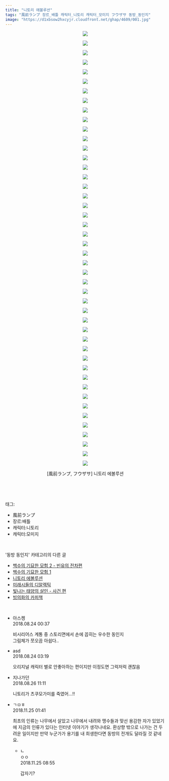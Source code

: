 ```yaml
---
title: "니토리 에볼루션"
tags: "風前ランプ 장르_배틀 캐릭터_니토리 캐릭터_모미지 フウザサ 동방_동인지"
image: "https://d1xbsow2hxcyjr.cloudfront.net/ghap/4609/001.jpg"
---
```

<div class="article">
<p style="text-align: center; clear: none; float: none;"><img src="{{ site.imgserver10 }}/ghap/4609/001.jpg"/></p>
<p style="text-align: center; clear: none; float: none;"><img src="{{ site.imgserver10 }}/ghap/4609/002.jpg"/></p>
<p style="text-align: center; clear: none; float: none;"><img src="{{ site.imgserver10 }}/ghap/4609/003.jpg"/></p>
<p style="text-align: center; clear: none; float: none;"><img src="{{ site.imgserver10 }}/ghap/4609/004.jpg"/></p>
<p style="text-align: center; clear: none; float: none;"><img src="{{ site.imgserver10 }}/ghap/4609/005.jpg"/></p>
<p style="text-align: center; clear: none; float: none;"><img src="{{ site.imgserver10 }}/ghap/4609/006.jpg"/></p>
<p style="text-align: center; clear: none; float: none;"><img src="{{ site.imgserver10 }}/ghap/4609/007.jpg"/></p>
<p style="text-align: center; clear: none; float: none;"><img src="{{ site.imgserver10 }}/ghap/4609/008.jpg"/></p>
<p style="text-align: center; clear: none; float: none;"><img src="{{ site.imgserver10 }}/ghap/4609/009.jpg"/></p>
<p style="text-align: center; clear: none; float: none;"><img src="{{ site.imgserver10 }}/ghap/4609/010.jpg"/></p>
<p style="text-align: center; clear: none; float: none;"><img src="{{ site.imgserver10 }}/ghap/4609/011.jpg"/></p>
<p style="text-align: center; clear: none; float: none;"><img src="{{ site.imgserver10 }}/ghap/4609/012.jpg"/></p>
<p style="text-align: center; clear: none; float: none;"><img src="{{ site.imgserver10 }}/ghap/4609/013.jpg"/></p>
<p style="text-align: center; clear: none; float: none;"><img src="{{ site.imgserver10 }}/ghap/4609/014.jpg"/></p>
<p style="text-align: center; clear: none; float: none;"><img src="{{ site.imgserver10 }}/ghap/4609/015.jpg"/></p>
<p style="text-align: center; clear: none; float: none;"><img src="{{ site.imgserver10 }}/ghap/4609/016.jpg"/></p>
<p style="text-align: center; clear: none; float: none;"><img src="{{ site.imgserver10 }}/ghap/4609/017.jpg"/></p>
<p style="text-align: center; clear: none; float: none;"><img src="{{ site.imgserver10 }}/ghap/4609/018.jpg"/></p>
<p style="text-align: center; clear: none; float: none;"><img src="{{ site.imgserver10 }}/ghap/4609/019.jpg"/></p>
<p style="text-align: center; clear: none; float: none;"><img src="{{ site.imgserver10 }}/ghap/4609/020.jpg"/></p>
<p style="text-align: center; clear: none; float: none;"><img src="{{ site.imgserver10 }}/ghap/4609/021.jpg"/></p>
<p style="text-align: center; clear: none; float: none;"><img src="{{ site.imgserver10 }}/ghap/4609/022.jpg"/></p>
<p style="text-align: center; clear: none; float: none;"><img src="{{ site.imgserver10 }}/ghap/4609/023.jpg"/></p>
<p style="text-align: center; clear: none; float: none;"><img src="{{ site.imgserver10 }}/ghap/4609/024.jpg"/></p>
<p style="text-align: center; clear: none; float: none;"><img src="{{ site.imgserver10 }}/ghap/4609/025.jpg"/></p>
<p style="text-align: center; clear: none; float: none;"><img src="{{ site.imgserver10 }}/ghap/4609/026.jpg"/></p>
<p style="text-align: center; clear: none; float: none;"><img src="{{ site.imgserver10 }}/ghap/4609/027.jpg"/></p>
<p style="text-align: center; clear: none; float: none;"><img src="{{ site.imgserver10 }}/ghap/4609/028.jpg"/></p>
<p style="text-align: center; clear: none; float: none;"><img src="{{ site.imgserver10 }}/ghap/4609/029.jpg"/></p>
<p style="text-align: center; clear: none; float: none;"><img src="{{ site.imgserver10 }}/ghap/4609/030.jpg"/></p>
<p style="text-align: center; clear: none; float: none;"><img src="{{ site.imgserver10 }}/ghap/4609/031.jpg"/></p>
<p style="text-align: center; clear: none; float: none;"><img src="{{ site.imgserver10 }}/ghap/4609/032.jpg"/></p>
<p style="text-align: center; clear: none; float: none;"><img src="{{ site.imgserver10 }}/ghap/4609/033.jpg"/></p>
<p style="text-align: center; clear: none; float: none;"><img src="{{ site.imgserver10 }}/ghap/4609/034.jpg"/></p>
<p style="text-align: center; clear: none; float: none;"><img src="{{ site.imgserver10 }}/ghap/4609/035.jpg"/></p>
<p style="text-align: center; clear: none; float: none;"><img src="{{ site.imgserver10 }}/ghap/4609/036.jpg"/></p>
<p style="text-align: center; clear: none; float: none;"><img src="{{ site.imgserver10 }}/ghap/4609/037.jpg"/></p>
<p style="text-align: center; clear: none; float: none;"><img src="{{ site.imgserver10 }}/ghap/4609/038.jpg"/></p>
<p style="text-align: center; clear: none; float: none;"><img src="{{ site.imgserver10 }}/ghap/4609/039.jpg"/></p>
<p style="text-align: center; clear: none; float: none;"><img src="{{ site.imgserver10 }}/ghap/4609/040.jpg"/></p>
<p style="text-align: center; clear: none; float: none;"><img src="{{ site.imgserver10 }}/ghap/4609/041.jpg"/></p>
<p style="text-align: center; clear: none; float: none;"><img src="{{ site.imgserver10 }}/ghap/4609/042.jpg"/></p>
<p style="text-align: center; clear: none; float: none;"><img src="{{ site.imgserver10 }}/ghap/4609/043.jpg"/></p>
<p style="text-align: center; clear: none; float: none;"><img src="{{ site.imgserver10 }}/ghap/4609/044.jpg"/></p>
<p style="text-align: center; clear: none; float: none;"><img src="{{ site.imgserver10 }}/ghap/4609/045.jpg"/></p>
<p style="text-align: center; clear: none; float: none;"><img src="{{ site.imgserver10 }}/ghap/4609/046.jpg"/></p>
<p style="text-align: center; clear: none; float: none;">[風前ランプ, フウザサ] 니토리 에볼루션</p>
<p><br/></p>
</div><br/>
<div class="tagTrail">
<p>태그: </p>
<ul>
<li>風前ランプ</li>
<li>장르:배틀</li>
<li>캐릭터:니토리</li>
<li>캐릭터:모미지</li>
</ul>
</div><br/>
<div class="another">
<p>'동방 동인지' 카테고리의 다른 글</p>
<ul>
<li><a href="/ghap_4612">백수의 기묘한 모험 2 - 빈유의 전차편</a></li>
<li><a href="/ghap_4611">백수의 기묘한 모험 1</a></li>
<li><a href="/ghap_4609">니토리 에볼루션</a></li>
<li><a href="/ghap_4605">미래시들의 디알렉틱</a></li>
<li><a href="/ghap_4604">빛나는 태양의 살인 - 사건 편</a></li>
<li><a href="/ghap_4603">빙의화의 카피책</a></li>
</ul>
</div><br/>
<div class="cb_module cb_fluid">
<div class="cb_wrt cb_profile">
<div class="comment">
<ul>
<li class="cb_thumb_off" id="comment15315989">
<div class="cb_comment_area">
<div class="cb_info_area">
<div class="cb_section">
<span class="cb_nick_name">아스켕</span>
</div>
<div class="cb_section">
<span class="cb_date">2018.08.24 00:37 </span>
</div>
</div>
<div class="cb_dsc_comment">
<p class="cb_dsc">
											비시리어스 계통 중 스토리면에서 손에 꼽히는 우수한 동인지<br/>
그림체가 쪼오끔 아쉽다..
										</p>
</div>
</div></li>
<li class="cb_thumb_off" id="comment15316077">
<div class="cb_comment_area">
<div class="cb_info_area">
<div class="cb_section">
<span class="cb_nick_name">asd</span>
</div>
<div class="cb_section">
<span class="cb_date">2018.08.24 03:19 </span>
</div>
</div>
<div class="cb_dsc_comment">
<p class="cb_dsc">
											오리지널 캐릭터 별로 안좋아하는 편이지만 이정도면 그럭저럭 괜찮음
										</p>
</div>
</div></li>
<li class="cb_thumb_off" id="comment15317877">
<div class="cb_comment_area">
<div class="cb_info_area">
<div class="cb_section">
<span class="cb_nick_name">지나가던</span>
</div>
<div class="cb_section">
<span class="cb_date">2018.08.26 11:11 </span>
</div>
</div>
<div class="cb_dsc_comment">
<p class="cb_dsc">
											니토리가 츠쿠모가미를 죽였어...!!
										</p>
</div>
</div></li>
<li class="cb_thumb_off" id="comment15378057">
<div class="cb_comment_area">
<div class="cb_info_area">
<div class="cb_section">
<span class="cb_nick_name">ㄱㅁㅎ</span>
</div>
<div class="cb_section">
<span class="cb_date">2018.11.25 01:41 </span>
</div>
</div>
<div class="cb_dsc_comment">
<p class="cb_dsc">
											최초의 인류는 나무에서 살았고 나무에서 내려와 맹수들과 맞선 용감한 자가 있었기에 지금의 인류가 있다는 인터넷 이야기가 생각나네요. 환상향 밖으로 나가는 건 두려운 일이지만 만약 누군가가 용기를 내 희생한다면 동방의 전개도 달라질 것 같네요.
										</p>
</div>
<ul>
<li class="cb_thumb_off" id="comment15378155">
<span class="cb_bu_subnode">ㄴ</span>
<div class="cb_comment_area">
<div class="cb_info_area">
<div class="cb_section">
<span class="cb_nick_name">ㅇㅇ</span>
</div>
<div class="cb_section">
<span class="cb_date">2018.11.25 08:55 </span>
</div>
</div>
<div class="cb_dsc_comment">
<p class="cb_dsc">
																갑자기?
															</p>
</div>
</div>
</li>
</ul>
</div></li>
</ul>
</div>
</div><!-- commentList close -->
</div><br/>
